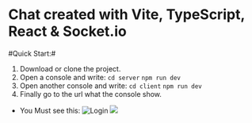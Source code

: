 # Chat created with Vite, TypeScript, React & Socket.io
#Quick Start:#
1. Download or clone the project.
2. Open a console and write:
	`cd server`
	`npm run dev`
3.  Open another console and write:
	`cd client`
	`npm run dev`
4. Finally go to the url what the console show.
- You Must see this:
![Login](https://scontent.feoh8-1.fna.fbcdn.net/v/t39.30808-6/376238109_681792713842287_629897631497078736_n.jpg?_nc_cat=102&ccb=1-7&_nc_sid=49d041&_nc_eui2=AeGoqyBs18zd3LfN0QP-3rmh20dhrEZ4LhvbR2GsRnguGycA59xzSyAITv_VmrrBbOzLzL9hfsAR8seRduzmCQPM&_nc_ohc=IR2r7Nfn3DEAX-1zQAI&_nc_zt=23&_nc_ht=scontent.feoh8-1.fna&oh=00_AfDN9oIVwkRSKqYM1ylfs8BTal1tIDM-p0MBRTxBKhbtIg&oe=6503EC67 "Login")
![](https://scontent.feoh8-1.fna.fbcdn.net/v/t39.30808-6/375831999_681794377175454_5324821439336932403_n.jpg?stp=dst-jpg_s1080x2048&_nc_cat=101&ccb=1-7&_nc_sid=49d041&_nc_eui2=AeFtL8rhKyaEDo3CYzzGna739Ld9AvkPb9n0t30C-Q9v2SxqNGguuH9o2Xxwu4udYsYY3W2EOzeXkyX1P54hRHR0&_nc_ohc=61IeQSXlNEsAX9GIV7-&_nc_zt=23&_nc_ht=scontent.feoh8-1.fna&oh=00_AfBDhibjvm0To69457bX2jpIVGFM4jOVv_Pxkv7Z3IFcLw&oe=6503881B)